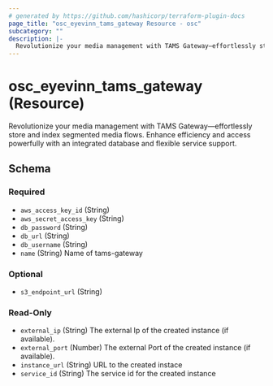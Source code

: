 ```yaml
---
# generated by https://github.com/hashicorp/terraform-plugin-docs
page_title: "osc_eyevinn_tams_gateway Resource - osc"
subcategory: ""
description: |-
  Revolutionize your media management with TAMS Gateway—effortlessly store and index segmented media flows. Enhance efficiency and access powerfully with an integrated database and flexible service support.
---
```


# osc_eyevinn_tams_gateway (Resource)

Revolutionize your media management with TAMS Gateway—effortlessly store and index segmented media flows. Enhance efficiency and access powerfully with an integrated database and flexible service support.



<!-- schema generated by tfplugindocs -->
## Schema

### Required

- `aws_access_key_id` (String)
- `aws_secret_access_key` (String)
- `db_password` (String)
- `db_url` (String)
- `db_username` (String)
- `name` (String) Name of tams-gateway

### Optional

- `s3_endpoint_url` (String)

### Read-Only

- `external_ip` (String) The external Ip of the created instance (if available).
- `external_port` (Number) The external Port of the created instance (if available).
- `instance_url` (String) URL to the created instace
- `service_id` (String) The service id for the created instance
